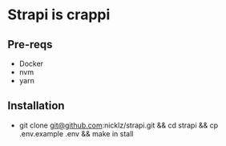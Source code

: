 # Strapi is crappi

## Pre-reqs
* Docker
* nvm
* yarn

## Installation
*  git clone git@github.com:nicklz/strapi.git && cd strapi && cp .env.example .env && make in
stall
